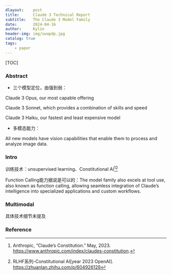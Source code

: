 ```yaml
---
dlayout:    post
title:      Claude 3 Technical Report
subtitle:   The Claude 3 Model Family
date:       2024-04-16
author:     Kylin
header-img: img/swapdp.jpg
catalog: true
tags:
    - paper
---
```




[TOC]

### Abstract

- 三个模型定位，由强到弱：

Claude 3 Opus, our most capable offering

Claude 3 Sonnet, which provides a combination of skills and speed

Claude 3 Haiku, our fastest and least expensive model

- 多模态能力：

All new models have vision capabilities that enable them to process and analyze image data.



### Intro

训练技术：unsupervised learning、Constitutional AI[^2][^3]

Function Calling能力据说是可以的：The model family also excels at tool use, also known as function calling, allowing seamless integration of Claude’s intelligence into specialized applications and custom workflows.



### Multimodal

具体技术细节未提及



### Reference

[^1]: The Claude 3 Model Family: Opus, Sonnet, Haiku. https://www-cdn.anthropic.com/de8ba9b01c9ab7cbabf5c33b80b7bbc618857627/Model_Card_Claude_3.pdf
[^2]:Anthropic, “Claude’s Constitution.” May, 2023. https://www.anthropic.com/index/claudes-constitution.
[^3]:RLHF系列-Constitutional AI[year 2023 OpenAI]. https://zhuanlan.zhihu.com/p/604926128















